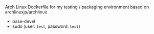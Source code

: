 Arch Linux Dockerfile for my testing / packaging environment based on archlinuxjp/archlinux

- base-devel
- sudo (user: `test`, password: `test`)
